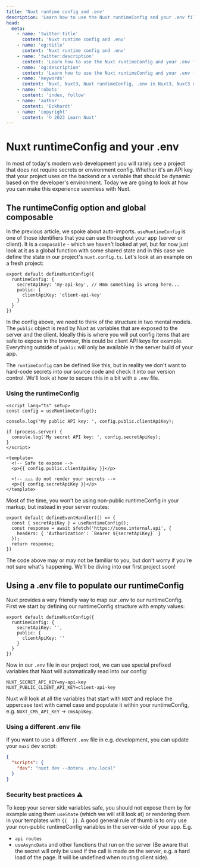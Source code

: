 ```yaml
---
title: 'Nuxt runtime config and .env'
description: 'Learn how to use the Nuxt runtimeConfig and your .env file for a seamless meta experience.'
head:
  meta:
    - name: 'twitter:title'
      content: 'Nuxt runtime config and .env'
    - name: 'og:title'
      content: 'Nuxt runtime config and .env'
    - name: 'twitter:description'
      content: 'Learn how to use the Nuxt runtimeConfig and your .env file for a seamless meta experience'
    - name: 'og:description'
      content: 'Learn how to use the Nuxt runtimeConfig and your .env file for a seamless meta experience'
    - name: 'keywords'
      content: 'Nuxt, Nuxt3, Nuxt runtimeConfig, .env in Nuxt3, Nuxt3 environment variables, Nuxt secrets'
    - name: 'robots'
      content: 'index, follow'
    - name: 'author'
      content: 'Eckhardt'
    - name: 'copyright'
      content: '© 2023 Learn Nuxt'
---
```


# Nuxt <span class="text-colorful">runtimeConfig</span> and your .env

In most of today's modern web development you will rarely see a project that does not require secrets or environment config. Whether it's an API key that your project uses on the backend or a variable that should be dynamic based on the developer's environment. Today we are going to look at how you can make this experience seemless with Nuxt.

## The runtimeConfig option and global composable

In the previous article, we spoke about auto-imports. `useRuntimeConfig` is one of those identifiers that you can use throughout your app (server or client). It is a `composable` - which we haven't looked at yet, but for now just look at it as a global function with some shared state and in this case we define the state in our project's `nuxt.config.ts`. Let's look at an example on a fresh project:

```typescript{}[~/my-nuxt-app/nuxt.config.ts]
export default defineNuxtConfig({
  runtimeConfig: {
    secretApiKey: 'my-api-key', // Hmm something is wrong here...
    public: {
      clientApiKey: 'client-api-key'
    }
  }
})
```

In the config above, we need to think of the structure in two mental models. The `public` object is read by Nuxt as variables that are exposed to the server and the client. Ideally this is where you will put config items that are safe to expose in the browser, this could be client API keys for example. Everything outside of `public` will only be available in the server build of your app.

The `runtimeConfig` can be defined like this, but in reality we don't want to hard-code secrets into our source code and check it into our version control. We'll look at how to secure this in a bit with a `.env` file.

### Using the runtimeConfig

```html{}[~/my-nuxt-app/app.vue]
<script lang="ts" setup>
const config = useRuntimeConfig();

console.log('My public API key: ', config.public.clientApiKey);

if (process.server) {
  console.log('My secret API key: ', config.secretApiKey);
}
</script>

<template>
  <!-- Safe to expose -->
  <p>{{ config.public.clientApiKey }}</p>

  <!-- ⚠️⚠️⚠️ do not render your secrets -->
  <p>{{ config.secretApiKey }}</p>
</template>
```

Most of the time, you won't be using non-public runtimeConfig in your markup, but instead in your server routes:

```typescript{}[~/my-nuxt-app/server/api/index.get.ts]
export default defineEventHandler(() => {
  const { secretApiKey } = useRuntimeConfig();
  const response = await $fetch('https://some.internal.api', {
    headers: { 'Authorization': `Bearer ${secretApiKey}` }
  });
  return response;
})
```

The code above may or may not be familiar to you, but don't worry if you're not sure what's happening. We'll be diving into our first project soon!

## Using a .env file to populate our runtimeConfig

Nuxt provides a very friendly way to map our .env to our runtimeConfig. First we start by defining our runtimeConfig structure with empty values:

```typescript{}[~/my-nuxt-app/nuxt.config.ts]
export default defineNuxtConfig({
  runtimeConfig: {
    secretApiKey: '',
    public: {
      clientApiKey: ''
    }
  }
})
```

Now in our `.env` file in our project root, we can use special prefixed variables that Nuxt will automatically read into our config:

```
NUXT_SECRET_API_KEY=my-api-key
NUXT_PUBLIC_CLIENT_API_KEY=client-api-key
```

Nuxt will look at all the variables that start with `NUXT` and replace the uppercase text with camel case and populate it within your runtimeConfig, e.g. `NUXT_CMS_API_KEY` <span>&rarr;</span> `cmsApiKey`.

### Using a different .env file

If you want to use a different `.env` file in e.g. development, you can update your `nuxi` dev script:

```json
{
  "scripts": {
    "dev": "nuxt dev --dotenv .env.local"
  }
}
```

### Security best practices ⚠️

To keep your server side variables safe, you should not expose them by for example using them `useState` (which we will still look at) or rendering them in your templates with `{{  }}`. A good general rule of thumb is to only use your non-public runtimeConfig variables in the server-side of your app. E.g.

- `api routes`
- `useAsyncData` and other functions that run on the server (Be aware that the secret will only be used if the call is made on the server, e.g. a hard load of the page. It will be undefined when routing client side).
